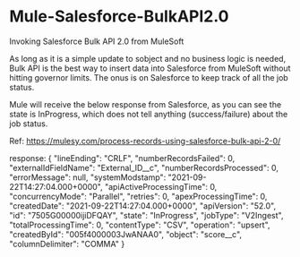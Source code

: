 # Mule-Salesforce-BulkAPI2.0
Invoking Salesforce Bulk API 2.0 from MuleSoft

As long as it is a simple update to sobject and no business logic is needed, Bulk API is the best way to insert data into Salesforce from MuleSoft without hitting governor limits. The onus is on Salesforce to keep track of all the job status.

Mule will receive the below response from Salesforce, as you can see the state is InProgress, which does not tell anything (success/failure) about the job status.

Ref: https://mulesy.com/process-records-using-salesforce-bulk-api-2-0/

response: 
{
  "lineEnding": "CRLF",
  "numberRecordsFailed": 0,
  "externalIdFieldName": "External_ID__c",
  "numberRecordsProcessed": 0,
  "errorMessage": null,
  "systemModstamp": "2021-09-22T14:27:04.000+0000",
  "apiActiveProcessingTime": 0,
  "concurrencyMode": "Parallel",
  "retries": 0,
  "apexProcessingTime": 0,
  "createdDate": "2021-09-22T14:27:04.000+0000",
  "apiVersion": "52.0",
  "id": "7505G00000ijiDFQAY",
  "state": "InProgress",
  "jobType": "V2Ingest",
  "totalProcessingTime": 0,
  "contentType": "CSV",
  "operation": "upsert",
  "createdById": "005f4000003JwANAA0",
  "object": "score__c",
  "columnDelimiter": "COMMA"
}
